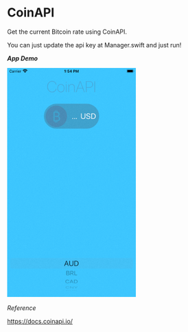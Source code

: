# CoinAPI

Get the current Bitcoin rate using CoinAPI.

You can just update the api key at Manager.swift and just run!

***App Demo***

<img src="Demo/Demo.gif" width="300">


*Reference*

https://docs.coinapi.io/
